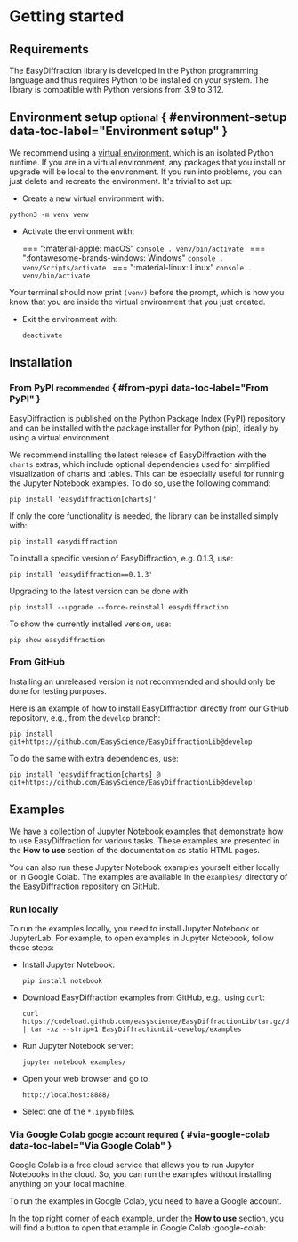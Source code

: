 # Getting started

## Requirements

The EasyDiffraction library is developed in the Python programming language and thus requires Python to be installed on your system. The library is compatible with Python versions from 3.9 to 3.12.

## Environment setup <small>optional</small> { #environment-setup data-toc-label="Environment setup" }

We recommend using a [virtual environment], which is an isolated Python runtime.
If you are in a virtual environment, any packages that you install or upgrade
will be local to the environment. If you run into problems, you can
just delete and recreate the environment. It's trivial to set up:

* Create a new virtual environment with:
```console
python3 -m venv venv
```

* Activate the environment with:

    === ":material-apple: macOS"
        ```console
        . venv/bin/activate
        ```
    === ":fontawesome-brands-windows: Windows"
        ```console
        . venv/Scripts/activate
        ```
    === ":material-linux: Linux"
        ```console
        . venv/bin/activate
        ```

Your terminal should now print `(venv)` before the prompt, which is how you know that you are inside the virtual environment that you just created.

* Exit the environment with:
  ```
  deactivate
  ```

[virtual environment]: https://realpython.com/what-is-pip/#using-pip-in-a-python-virtual-environment

## Installation

### From PyPI <small>recommended</small> { #from-pypi data-toc-label="From PyPI" }

EasyDiffraction is published on the Python Package Index (PyPI) repository and can be installed with the package installer for Python (pip), ideally by using a virtual environment.

We recommend installing the latest release of EasyDiffraction with the `charts` extras, which include optional dependencies used for simplified visualization of charts and tables. This can be especially useful for running the Jupyter Notebook examples. To do so, use the following command:
```console
pip install 'easydiffraction[charts]'
```

If only the core functionality is needed, the library can be installed simply with:
```console
pip install easydiffraction
```

To install a specific version of EasyDiffraction, e.g. 0.1.3, use:
```console
pip install 'easydiffraction==0.1.3'
```

Upgrading to the latest version can be done with:
```console
pip install --upgrade --force-reinstall easydiffraction
```

To show the currently installed version, use:
```console
pip show easydiffraction
```

### From GitHub

Installing an unreleased version is not recommended and should only be done for testing purposes. 

Here is an example of how to install EasyDiffraction directly from our GitHub repository, e.g., from the `develop` branch:
```console
pip install git+https://github.com/EasyScience/EasyDiffractionLib@develop
```

To do the same with extra dependencies, use:
```console
pip install 'easydiffraction[charts] @ git+https://github.com/EasyScience/EasyDiffractionLib@develop'
```

## Examples

We have a collection of Jupyter Notebook examples that demonstrate how to use EasyDiffraction for various tasks. These examples are presented in the **How to use** section of the documentation as static HTML pages.

You can also run these Jupyter Notebook examples yourself either locally or in Google Colab. The examples are available in the `examples/` directory of the EasyDiffraction repository on GitHub.

### Run locally

To run the examples locally, you need to install Jupyter Notebook or JupyterLab. For example, to open examples in Jupyter Notebook, follow these steps:

* Install Jupyter Notebook:
  ```console
  pip install notebook
  ```
* Download EasyDiffraction examples from GitHub, e.g., using `curl`:
  ```console
  curl https://codeload.github.com/easyscience/EasyDiffractionLib/tar.gz/develop | tar -xz --strip=1 EasyDiffractionLib-develop/examples
  ```
* Run Jupyter Notebook server:
  ```console
  jupyter notebook examples/
  ```
* Open your web browser and go to:
  ```console
  http://localhost:8888/
  ```
* Select one of the `*.ipynb` files.

### Via Google Colab <small>google account required</small> { #via-google-colab data-toc-label="Via Google Colab" }

Google Colab is a free cloud service that allows you to run Jupyter Notebooks in the cloud. So, you can run the examples without installing anything on your local machine.

To run the examples in Google Colab, you need to have a Google account.

In the top right corner of each example, under the **How to use** section, you will find a button to open that example in Google Colab :google-colab:
